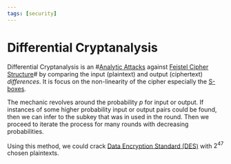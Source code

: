 ```yaml
---
tags: [security]
---
```


# Differential Cryptanalysis

Differential Cryptanalysis is an #[Analytic Attacks](202212172229.md) against
[Feistel Cipher Structure](202210052211.md)# by comparing the input (plaintext)
and output (ciphertext) *differences*. It is focus on the non-linearity of the
cipher especially the [S-boxes](202209281136.md).

The mechanic revolves around the probability $p$ for input or output. If
instances of some higher probability input or output pairs could be found, then
we can infer to the subkey that was in used in the round. Then we proceed to
iterate the process for many rounds with decreasing probabilities.

Using this method, we could crack [Data Encryption Standard (DES)](202209012203.md)
with $2^{47}$ chosen plaintexts.
